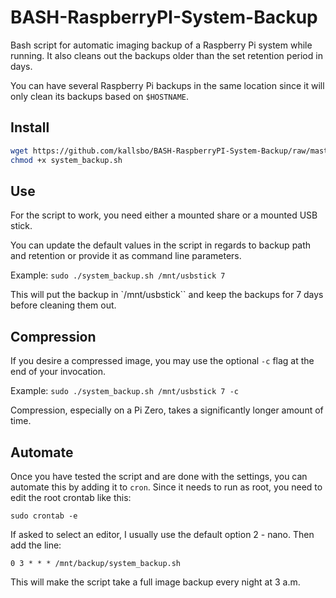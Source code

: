 # BASH-RaspberryPI-System-Backup

Bash script for automatic imaging backup of a Raspberry Pi system while running.  It also cleans out the backups older than the set retention period in days.

You can have several Raspberry Pi backups in the same location since it will only clean its backups based on `$HOSTNAME`.

## Install

``` bash
wget https://github.com/kallsbo/BASH-RaspberryPI-System-Backup/raw/master/system_backup.sh
chmod +x system_backup.sh
```

## Use

For the script to work, you need either a mounted share or a mounted USB stick.

You can update the default values in the script in regards to backup path and retention or provide it as command line parameters.

Example: `sudo ./system_backup.sh /mnt/usbstick 7`

This will put the backup in `/mnt/usbstick`` and keep the backups for 7 days before cleaning them out.

## Compression

If you desire a compressed image, you may use the optional `-c` flag at the end of your invocation.

Example: `sudo ./system_backup.sh /mnt/usbstick 7 -c`

Compression, especially on a Pi Zero, takes a significantly longer amount of time.

## Automate

Once you have tested the script and are done with the settings, you can automate this by adding it to `cron`.  Since it needs to run as root, you need to edit the root crontab like this:

`sudo crontab -e`

If asked to select an editor, I usually use the default option 2 - nano.  Then add the line:

`0 3 * * * /mnt/backup/system_backup.sh`

This will make the script take a full image backup every night at 3 a.m.
